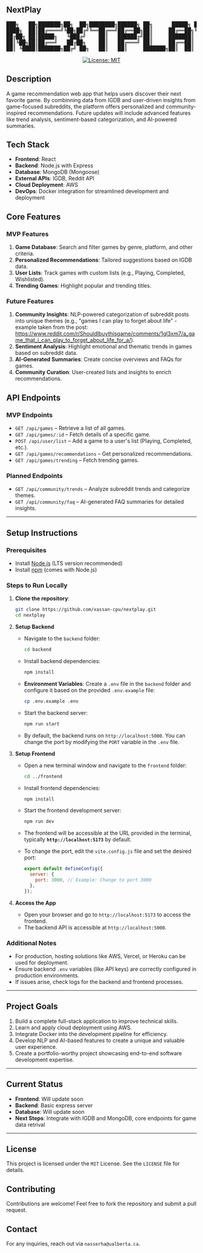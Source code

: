 ## NextPlay

<div align="center">
<pre>
███╗   ██╗███████╗██╗  ██╗████████╗██████╗ ██╗      █████╗ ██╗   ██╗
████╗  ██║██╔════╝╚██╗██╔╝╚══██╔══╝██╔══██╗██║     ██╔══██╗╚██╗ ██╔╝
██╔██╗ ██║█████╗   ╚███╔╝    ██║   ██████╔╝██║     ███████║ ╚████╔╝ 
██║╚██╗██║██╔══╝   ██╔██╗    ██║   ██╔═══╝ ██║     ██╔══██║  ╚██╔╝  
██║ ╚████║███████╗██╔╝ ██╗   ██║   ██║     ███████╗██║  ██║   ██║   
</pre>

[![License: MIT](https://img.shields.io/badge/License-MIT-yellow.svg)](https://opensource.org/licenses/MIT)

</div>

## Description
A game recommendation web app that helps users discover their next favorite game. By combinning data from IGDB and user-driven insights from game-focused subreddits, the platform offers personalized and community-inspired recommendations. Future updates will include advanced features like trend analysis, sentiment-based categorization, and AI-powered summaries.


## Tech Stack
- **Frontend**: React
- **Backend**: Node.js with Express
- **Database**: MongoDB (Mongoose)
- **External APIs**: IGDB, Reddit API
- **Cloud Deployment**: AWS
- **DevOps**: Docker integration for streamlined development and deployment


## Core Features

### MVP Features
1. **Game Database**: Search and filter games by genre, platform, and other criteria.
2. **Personalized Recommendations**: Tailored suggestions based on IGDB data.
3. **User Lists**: Track games with custom lists (e.g., Playing, Completed, Wishlisted).
4. **Trending Games**: Highlight popular and trending titles.

### Future Features
1. **Community Insights**: NLP-powered categorization of subreddit posts into unique themes (e.g., "games I can play to forget about life" - example taken from the post: https://www.reddit.com/r/ShouldIbuythisgame/comments/1gl3xm7/a_game_that_i_can_play_to_forget_about_life_for_a/).
2. **Sentiment Analysis**: Highlight emotional and thematic trends in games based on subreddit data.
3. **AI-Generated Summaries**: Create concise overviews and FAQs for games.
4. **Community Curation**: User-created lists and insights to enrich recommendations.

## API Endpoints

### MVP Endpoints
- `GET /api/games` – Retrieve a list of all games.
- `GET /api/games/:id` – Fetch details of a specific game.
- `POST /api/user/list` – Add a game to a user's list (Playing, Completed, etc.).
- `GET /api/games/recommendations` – Get personalized recommendations.
- `GET /api/games/trending` – Fetch trending games.

### Planned Endpoints
- `GET /api/community/trends` – Analyze subreddit trends and categorize themes.
- `GET /api/community/faq` – AI-generated FAQ summaries for detailed insights.

---


## Setup Instructions

### Prerequisites
- Install [Node.js](https://nodejs.org/) (LTS version recommended)
- Install [npm](https://www.npmjs.com/) (comes with Node.js)


### Steps to Run Locally
1. **Clone the repository**:
    ```bash
    git clone https://github.com/xassan-cpu/nextplay.git
    cd nextplay
    ``` 

2. **Setup Backend**
    - Navigate to the `backend` folder:
        ```bash
        cd backend
        ```
    - Install backend dependencies:
        ```bash
        npm install
        ```
    - **Environment Variables**: Create a `.env` file in the `backend` folder and configure it based on the provided `.env.example` file:
        ```bash
        cp .env.example .env
        ```
    - Start the backend server:
        ```bash
        npm run start
        ```
    - By default, the backend runs on `http://localhost:5000`. You can change the port by modifying the `PORT` variable in the `.env` file.


3. **Setup Frontend**
   - Open a new terminal window and navigate to the `frontend` folder:
     ```bash
     cd ../frontend
     ```
   - Install frontend dependencies:
     ```bash
     npm install
     ```
   - Start the frontend development server:
     ```bash
     npm run dev
     ```
   - The frontend will be accessible at the URL provided in the terminal, typically **`http://localhost:5173`** by default.  

   - To change the port, edit the `vite.config.js` file and set the desired port:
     ```javascript
     export default defineConfig({
       server: {
         port: 3000, // Example: Change to port 3000
       },
     });
     ```

4. **Access the App**
    - Open your browser and go to `http://localhost:5173` to access the frontend.
    - The backend API is accessible at `http://localhost:5000`.


### Additional Notes
- For production, hosting solutions like AWS, Vercel, or Heroku can be used for deployment.
- Ensure backend `.env` variables (like API keys) are correctly configured in production environments.
- If issues arise, check logs for the backend and frontend processes.


---
## Project Goals
1. Build a complete full-stack application to improve technical skills.
2. Learn and apply cloud deployment using AWS.
3. Integrate Docker into the development pipeline for efficiency.
4. Develop NLP and AI-based features to create a unique and valuable user experience.
5. Create a portfolio-worthy project showcasing end-to-end software development expertise.

---

## Current Status
- **Frontend**: Will update soon
- **Backend**: Basic express server
- **Database**: Will update soon
- **Next Steps**: Integrate with IGDB and MongoDB, core endpoints for game data retrival

---

## License
This project is licensed under the `MIT` License. See the `LICENSE` file for details.


## Contributing
Contributions are welcome! Feel free to fork the repository and submit a pull request.

## Contact 
For any inquiries, reach out via `nasserha@ualberta.ca`.